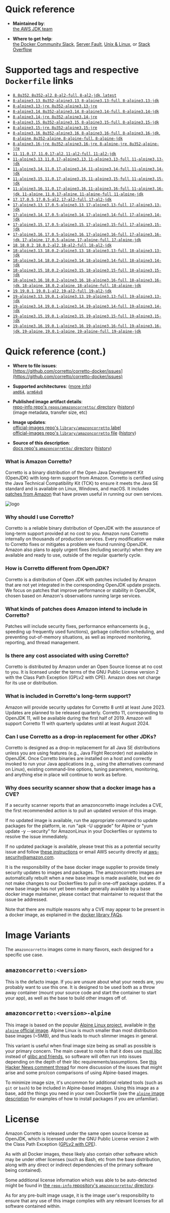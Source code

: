 <!--

********************************************************************************

WARNING:

    DO NOT EDIT "amazoncorretto/README.md"

    IT IS AUTO-GENERATED

    (from the other files in "amazoncorretto/" combined with a set of templates)

********************************************************************************

-->

# Quick reference

-	**Maintained by**:  
	[the AWS JDK team](https://github.com/corretto/corretto-docker)

-	**Where to get help**:  
	[the Docker Community Slack](https://dockr.ly/slack), [Server Fault](https://serverfault.com/help/on-topic), [Unix & Linux](https://unix.stackexchange.com/help/on-topic), or [Stack Overflow](https://stackoverflow.com/help/on-topic)

# Supported tags and respective `Dockerfile` links

-	[`8`, `8u352`, `8u352-al2`, `8-al2-full`, `8-al2-jdk`, `latest`](https://github.com/corretto/corretto-docker/blob/74a752355fd6c5b3a0dad1284d562cea845c1089/8/jdk/al2/Dockerfile)
-	[`8-alpine3.13`, `8u352-alpine3.13`, `8-alpine3.13-full`, `8-alpine3.13-jdk`](https://github.com/corretto/corretto-docker/blob/74a752355fd6c5b3a0dad1284d562cea845c1089/8/jdk/alpine/3.13/Dockerfile)
-	[`8-alpine3.13-jre`, `8u352-alpine3.13-jre`](https://github.com/corretto/corretto-docker/blob/74a752355fd6c5b3a0dad1284d562cea845c1089/8/jre/alpine/3.13/Dockerfile)
-	[`8-alpine3.14`, `8u352-alpine3.14`, `8-alpine3.14-full`, `8-alpine3.14-jdk`](https://github.com/corretto/corretto-docker/blob/74a752355fd6c5b3a0dad1284d562cea845c1089/8/jdk/alpine/3.14/Dockerfile)
-	[`8-alpine3.14-jre`, `8u352-alpine3.14-jre`](https://github.com/corretto/corretto-docker/blob/74a752355fd6c5b3a0dad1284d562cea845c1089/8/jre/alpine/3.14/Dockerfile)
-	[`8-alpine3.15`, `8u352-alpine3.15`, `8-alpine3.15-full`, `8-alpine3.15-jdk`](https://github.com/corretto/corretto-docker/blob/74a752355fd6c5b3a0dad1284d562cea845c1089/8/jdk/alpine/3.15/Dockerfile)
-	[`8-alpine3.15-jre`, `8u352-alpine3.15-jre`](https://github.com/corretto/corretto-docker/blob/74a752355fd6c5b3a0dad1284d562cea845c1089/8/jre/alpine/3.15/Dockerfile)
-	[`8-alpine3.16`, `8u352-alpine3.16`, `8-alpine3.16-full`, `8-alpine3.16-jdk`, `8-alpine`, `8u352-alpine`, `8-alpine-full`, `8-alpine-jdk`](https://github.com/corretto/corretto-docker/blob/74a752355fd6c5b3a0dad1284d562cea845c1089/8/jdk/alpine/3.16/Dockerfile)
-	[`8-alpine3.16-jre`, `8u352-alpine3.16-jre`, `8-alpine-jre`, `8u352-alpine-jre`](https://github.com/corretto/corretto-docker/blob/74a752355fd6c5b3a0dad1284d562cea845c1089/8/jre/alpine/3.16/Dockerfile)
-	[`11`, `11.0.17`, `11.0.17-al2`, `11-al2-full`, `11-al2-jdk`](https://github.com/corretto/corretto-docker/blob/74a752355fd6c5b3a0dad1284d562cea845c1089/11/jdk/al2/Dockerfile)
-	[`11-alpine3.13`, `11.0.17-alpine3.13`, `11-alpine3.13-full`, `11-alpine3.13-jdk`](https://github.com/corretto/corretto-docker/blob/74a752355fd6c5b3a0dad1284d562cea845c1089/11/jdk/alpine/3.13/Dockerfile)
-	[`11-alpine3.14`, `11.0.17-alpine3.14`, `11-alpine3.14-full`, `11-alpine3.14-jdk`](https://github.com/corretto/corretto-docker/blob/74a752355fd6c5b3a0dad1284d562cea845c1089/11/jdk/alpine/3.14/Dockerfile)
-	[`11-alpine3.15`, `11.0.17-alpine3.15`, `11-alpine3.15-full`, `11-alpine3.15-jdk`](https://github.com/corretto/corretto-docker/blob/74a752355fd6c5b3a0dad1284d562cea845c1089/11/jdk/alpine/3.15/Dockerfile)
-	[`11-alpine3.16`, `11.0.17-alpine3.16`, `11-alpine3.16-full`, `11-alpine3.16-jdk`, `11-alpine`, `11.0.17-alpine`, `11-alpine-full`, `11-alpine-jdk`](https://github.com/corretto/corretto-docker/blob/74a752355fd6c5b3a0dad1284d562cea845c1089/11/jdk/alpine/3.16/Dockerfile)
-	[`17`, `17.0.5`, `17.0.5-al2`, `17-al2-full`, `17-al2-jdk`](https://github.com/corretto/corretto-docker/blob/74a752355fd6c5b3a0dad1284d562cea845c1089/17/jdk/al2/Dockerfile)
-	[`17-alpine3.13`, `17.0.5-alpine3.13`, `17-alpine3.13-full`, `17-alpine3.13-jdk`](https://github.com/corretto/corretto-docker/blob/74a752355fd6c5b3a0dad1284d562cea845c1089/17/jdk/alpine/3.13/Dockerfile)
-	[`17-alpine3.14`, `17.0.5-alpine3.14`, `17-alpine3.14-full`, `17-alpine3.14-jdk`](https://github.com/corretto/corretto-docker/blob/74a752355fd6c5b3a0dad1284d562cea845c1089/17/jdk/alpine/3.14/Dockerfile)
-	[`17-alpine3.15`, `17.0.5-alpine3.15`, `17-alpine3.15-full`, `17-alpine3.15-jdk`](https://github.com/corretto/corretto-docker/blob/74a752355fd6c5b3a0dad1284d562cea845c1089/17/jdk/alpine/3.15/Dockerfile)
-	[`17-alpine3.16`, `17.0.5-alpine3.16`, `17-alpine3.16-full`, `17-alpine3.16-jdk`, `17-alpine`, `17.0.5-alpine`, `17-alpine-full`, `17-alpine-jdk`](https://github.com/corretto/corretto-docker/blob/74a752355fd6c5b3a0dad1284d562cea845c1089/17/jdk/alpine/3.16/Dockerfile)
-	[`18`, `18.0.2`, `18.0.2-al2`, `18-al2-full`, `18-al2-jdk`](https://github.com/corretto/corretto-docker/blob/74a752355fd6c5b3a0dad1284d562cea845c1089/18/jdk/al2/Dockerfile)
-	[`18-alpine3.13`, `18.0.2-alpine3.13`, `18-alpine3.13-full`, `18-alpine3.13-jdk`](https://github.com/corretto/corretto-docker/blob/74a752355fd6c5b3a0dad1284d562cea845c1089/18/jdk/alpine/3.13/Dockerfile)
-	[`18-alpine3.14`, `18.0.2-alpine3.14`, `18-alpine3.14-full`, `18-alpine3.14-jdk`](https://github.com/corretto/corretto-docker/blob/74a752355fd6c5b3a0dad1284d562cea845c1089/18/jdk/alpine/3.14/Dockerfile)
-	[`18-alpine3.15`, `18.0.2-alpine3.15`, `18-alpine3.15-full`, `18-alpine3.15-jdk`](https://github.com/corretto/corretto-docker/blob/74a752355fd6c5b3a0dad1284d562cea845c1089/18/jdk/alpine/3.15/Dockerfile)
-	[`18-alpine3.16`, `18.0.2-alpine3.16`, `18-alpine3.16-full`, `18-alpine3.16-jdk`, `18-alpine`, `18.0.2-alpine`, `18-alpine-full`, `18-alpine-jdk`](https://github.com/corretto/corretto-docker/blob/74a752355fd6c5b3a0dad1284d562cea845c1089/18/jdk/alpine/3.16/Dockerfile)
-	[`19`, `19.0.1`, `19.0.1-al2`, `19-al2-full`, `19-al2-jdk`](https://github.com/corretto/corretto-docker/blob/74a752355fd6c5b3a0dad1284d562cea845c1089/19/jdk/al2/Dockerfile)
-	[`19-alpine3.13`, `19.0.1-alpine3.13`, `19-alpine3.13-full`, `19-alpine3.13-jdk`](https://github.com/corretto/corretto-docker/blob/74a752355fd6c5b3a0dad1284d562cea845c1089/19/jdk/alpine/3.13/Dockerfile)
-	[`19-alpine3.14`, `19.0.1-alpine3.14`, `19-alpine3.14-full`, `19-alpine3.14-jdk`](https://github.com/corretto/corretto-docker/blob/74a752355fd6c5b3a0dad1284d562cea845c1089/19/jdk/alpine/3.14/Dockerfile)
-	[`19-alpine3.15`, `19.0.1-alpine3.15`, `19-alpine3.15-full`, `19-alpine3.15-jdk`](https://github.com/corretto/corretto-docker/blob/74a752355fd6c5b3a0dad1284d562cea845c1089/19/jdk/alpine/3.15/Dockerfile)
-	[`19-alpine3.16`, `19.0.1-alpine3.16`, `19-alpine3.16-full`, `19-alpine3.16-jdk`, `19-alpine`, `19.0.1-alpine`, `19-alpine-full`, `19-alpine-jdk`](https://github.com/corretto/corretto-docker/blob/74a752355fd6c5b3a0dad1284d562cea845c1089/19/jdk/alpine/3.16/Dockerfile)

# Quick reference (cont.)

-	**Where to file issues**:  
	[https://github.com/corretto/corretto-docker/issues](https://github.com/corretto/corretto-docker/issues)

-	**Supported architectures**: ([more info](https://github.com/docker-library/official-images#architectures-other-than-amd64))  
	[`amd64`](https://hub.docker.com/r/amd64/amazoncorretto/), [`arm64v8`](https://hub.docker.com/r/arm64v8/amazoncorretto/)

-	**Published image artifact details**:  
	[repo-info repo's `repos/amazoncorretto/` directory](https://github.com/docker-library/repo-info/blob/master/repos/amazoncorretto) ([history](https://github.com/docker-library/repo-info/commits/master/repos/amazoncorretto))  
	(image metadata, transfer size, etc)

-	**Image updates**:  
	[official-images repo's `library/amazoncorretto` label](https://github.com/docker-library/official-images/issues?q=label%3Alibrary%2Famazoncorretto)  
	[official-images repo's `library/amazoncorretto` file](https://github.com/docker-library/official-images/blob/master/library/amazoncorretto) ([history](https://github.com/docker-library/official-images/commits/master/library/amazoncorretto))

-	**Source of this description**:  
	[docs repo's `amazoncorretto/` directory](https://github.com/docker-library/docs/tree/master/amazoncorretto) ([history](https://github.com/docker-library/docs/commits/master/amazoncorretto))

### What is Amazon Corretto?

Corretto is a binary distribution of the Open Java Development Kit (OpenJDK) with long-term support from Amazon. Corretto is certified using the Java Technical Compatibility Kit (TCK) to ensure it meets the Java SE standard and is available on Linux, Windows, and macOS. It includes [patches from Amazon](https://docs.aws.amazon.com/corretto/latest/corretto-8-ug/patches.html) that have proven useful in running our own services.

![logo](https://raw.githubusercontent.com/docker-library/docs/e7106eecc0140176d9c3dec8986f2e61b443e0fb/amazoncorretto/logo.png)

### Why should I use Corretto?

Corretto is a reliable binary distribution of OpenJDK with the assurance of long-term support provided at no cost to you. Amazon runs Corretto internally on thousands of production services. Every modification we make to Corretto fixes or mitigates a problem we found running OpenJDK. Amazon also plans to apply urgent fixes (including security) when they are available and ready to use, outside of the regular quarterly cycle.

### How is Corretto different from OpenJDK?

Corretto is a distribution of Open JDK with patches included by Amazon that are not yet integrated in the corresponding OpenJDK update projects. We focus on patches that improve performance or stability in OpenJDK, chosen based on Amazon's observations running large services.

### What kinds of patches does Amazon intend to include in Corretto?

Patches will include security fixes, performance enhancements (e.g., speeding up frequently used functions), garbage collection scheduling, and preventing out-of-memory situations, as well as improved monitoring, reporting, and thread management.

### Is there any cost associated with using Corretto?

Corretto is distributed by Amazon under an Open Source license at no cost to you. It is licensed under the terms of the GNU Public License version 2 with the Class Path Exception (GPLv2 with CPE). Amazon does not charge for its use or distribution.

### What is included in Corretto's long-term support?

Amazon will provide security updates for Corretto 8 until at least June 2023. Updates are planned to be released quarterly. Corretto 11, corresponding to OpenJDK 11, will be available during the first half of 2019. Amazon will support Corretto 11 with quarterly updates until at least August 2024.

### Can I use Corretto as a drop-in replacement for other JDKs?

Corretto is designed as a drop-in replacement for all Java SE distributions unless you are using features (e.g., Java Flight Recorder) not available in OpenJDK. Once Corretto binaries are installed on a host and correctly invoked to run your Java applications (e.g., using the alternatives command on Linux), existing command-line options, tuning parameters, monitoring, and anything else in place will continue to work as before.

### Why does security scanner show that a docker image has a CVE?

If a security scanner reports that an amazoncorretto image includes a CVE, the first recommended action is to pull an updated version of this image.

If no updated image is available, run the appropriate command to update packages for the platform, ie. run "apk -U upgrade" for Alpine or "yum update -y --security" for AmazonLinux in your Dockerfiles or systems to resolve the issue immediately.

If no updated package is available, please treat this as a potential security issue and follow [these instructions](https://aws.amazon.com/security/vulnerability-reporting/) or email AWS security directly at [aws-security@amazon.com](mailto:aws-security@amazon.com).

It is the responsibility of the base docker image supplier to provide timely security updates to images and packages. The amazoncorretto images are automatically rebuilt when a new base image is made available, but we do not make changes to our Dockerfiles to pull in one-off package updates. If a new base image has not yet been made generally available by a base docker image maintainer, please contact that maintainer to request that the issue be addressed.

Note that there are multiple reasons why a CVE may appear to be present in a docker image, as explained in the [docker library FAQs](https://github.com/docker-library/faq/tree/73f10b0daf2fb8e7b38efaccc0e90b3510919d51#why-does-my-security-scanner-show-that-an-image-has-cves).

# Image Variants

The `amazoncorretto` images come in many flavors, each designed for a specific use case.

## `amazoncorretto:<version>`

This is the defacto image. If you are unsure about what your needs are, you probably want to use this one. It is designed to be used both as a throw away container (mount your source code and start the container to start your app), as well as the base to build other images off of.

## `amazoncorretto:<version>-alpine`

This image is based on the popular [Alpine Linux project](https://alpinelinux.org), available in [the `alpine` official image](https://hub.docker.com/_/alpine). Alpine Linux is much smaller than most distribution base images (~5MB), and thus leads to much slimmer images in general.

This variant is useful when final image size being as small as possible is your primary concern. The main caveat to note is that it does use [musl libc](https://musl.libc.org) instead of [glibc and friends](https://www.etalabs.net/compare_libcs.html), so software will often run into issues depending on the depth of their libc requirements/assumptions. See [this Hacker News comment thread](https://news.ycombinator.com/item?id=10782897) for more discussion of the issues that might arise and some pro/con comparisons of using Alpine-based images.

To minimize image size, it's uncommon for additional related tools (such as `git` or `bash`) to be included in Alpine-based images. Using this image as a base, add the things you need in your own Dockerfile (see the [`alpine` image description](https://hub.docker.com/_/alpine/) for examples of how to install packages if you are unfamiliar).

# License

Amazon Corretto is released under the same open source license as OpenJDK, which is licensed under the GNU Public License version 2 with the Class Path Exception ([GPLv2 with CPE](https://openjdk.java.net/legal/gplv2+ce.html)).

As with all Docker images, these likely also contain other software which may be under other licenses (such as Bash, etc from the base distribution, along with any direct or indirect dependencies of the primary software being contained).

Some additional license information which was able to be auto-detected might be found in [the `repo-info` repository's `amazoncorretto/` directory](https://github.com/docker-library/repo-info/tree/master/repos/amazoncorretto).

As for any pre-built image usage, it is the image user's responsibility to ensure that any use of this image complies with any relevant licenses for all software contained within.
